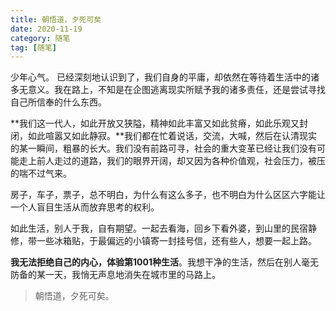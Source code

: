 ```yaml
---
title: 朝悟道，夕死可矣
date: 2020-11-19 
category: 随笔
tag: [随笔]
---
```

少年心气。
已经深刻地认识到了，我们自身的平庸，却依然在等待着生活中的诸多无意义。我在路上，不知是在企图逃离现实所赋予我的诸多责任，还是尝试寻找自己所信奉的什么东西。

**我们这一代人，如此开放又狭隘，精神如此丰富又如此贫瘠，如此乐观又封闭，如此喧嚣又如此静寂。**我们都在忙着说话，交流，大喊，然后在认清现实的某一瞬间，粗暴的长大。我们没有前路可寻，社会的重大变革已经让我们没有可能走上前人走过的道路，我们的眼界开阔，却又因为各种价值观，社会压力，被压的喘不过气来。

房子，车子，票子，总不明白，为什么有这么多子，也不明白为什么区区六字能让一个人盲目生活从而放弃思考的权利。

如此生活，别人于我，自有期望。一起去看海，回乡下看外婆，到山里的民宿静修，带一些冰箱贴，于最偏远的小镇寄一封挂号信，还有些人，想要一起上路。

**我无法拒绝自己的内心，体验第1001种生活**。我想干净的生活，然后在别人毫无防备的某一天，我悄无声息地消失在城市里的马路上。

>朝悟道，夕死可矣。